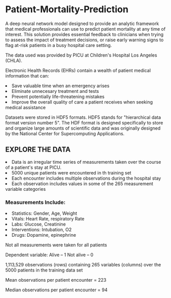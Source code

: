 # Patient-Mortality-Prediction
A deep neural network model designed to provide an analytic framework that medical professionals can use to predict patient mortality at any time of interest. 
This solution provides essential feedback to clinicians when trying to assess the impact of treatment decisions, or raise early warning signs to flag at-risk patients in a busy hospital care setting.

The data used was provided by PICU at Children's Hospital Los Angeles (CHLA).


Electronic Health Records (EHRs) contain a wealth of patient medical information that can:

<li>
Save valuable time when an emergency arises
<li>
Eliminate unnecesary treatment and tests
<li>
Prevent potentially life-threatening mistakes
<li>
Improve the overall quality of care a patient receives when seeking medical assistance

  
Datasets were stored in HDF5 formats. HDF5 stands for "hierarchical data format version number 5". The HDF format is designed specifically to store and organize large amounts of scientific data and was originally designed by the National Center for Supercomputing Applications.

## EXPLORE THE DATA
<li>
Data is an irregular time series of measurements taken over the course of a patient's stay at PICU.
<li>
5000 unique patients were encountered in th training set
<li>
Each encounter includes multiple observations during the hospital stay
<li>
Each observation includes values in some of the 265 measurement variable categories

### Measurements Include:
<li>
Statistics: Gender, Age, Weight
<li>
Vitals: Heart Rate, respiratory Rate
<li>
Labs: Glucose, Creatinine
<li>
Interventions: Intubation, O2
<li>
Drugs: Dopamine, epinephrine

Not all measurements were taken for all patients

Dependent variable:
Alive – 1
Not alive – 0

1,113,529 observations (rows) containing 265 variables (columns) over the 5000 patients in the training data set

Mean observations per patient encounter = 223

Median observations per patient encounter = 94


